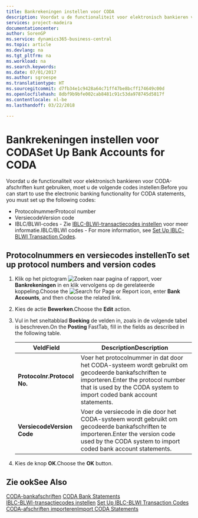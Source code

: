 ```yaml
---
title: Bankrekeningen instellen voor CODA
description: Voordat u de functionaliteit voor elektronisch bankieren voor CODA-afschriften kunt gebruiken, moet u bepaalde codes instellen.
services: project-madeira
documentationcenter: 
author: SorenGP
ms.service: dynamics365-business-central
ms.topic: article
ms.devlang: na
ms.tgt_pltfrm: na
ms.workload: na
ms.search.keywords: 
ms.date: 07/01/2017
ms.author: sgroespe
ms.translationtype: HT
ms.sourcegitcommit: d7fb34e1c9428a64c71ff47be8bcff174649c00d
ms.openlocfilehash: 8dbf9b9bfe002cab8481c91c53da978745d5817f
ms.contentlocale: nl-be
ms.lasthandoff: 03/22/2018

---
```

# <a name="set-up-bank-accounts-for-coda"></a><span data-ttu-id="65865-103">Bankrekeningen instellen voor CODA</span><span class="sxs-lookup"><span data-stu-id="65865-103">Set Up Bank Accounts for CODA</span></span>
<span data-ttu-id="65865-104">Voordat u de functionaliteit voor elektronisch bankieren voor CODA-afschriften kunt gebruiken, moet u de volgende codes instellen:</span><span class="sxs-lookup"><span data-stu-id="65865-104">Before you can start to use the electronic banking functionality for CODA statements, you must set up the following codes:</span></span>  

- <span data-ttu-id="65865-105">Protocolnummer</span><span class="sxs-lookup"><span data-stu-id="65865-105">Protocol number</span></span>  
- <span data-ttu-id="65865-106">Versiecode</span><span class="sxs-lookup"><span data-stu-id="65865-106">Version code</span></span>  
- <span data-ttu-id="65865-107">IBLC/BLWI-codes - Zie [IBLC-BLWI-transactiecodes instellen](how-to-set-up-iblc-blwi-transaction-codes.md) voor meer informatie.</span><span class="sxs-lookup"><span data-stu-id="65865-107">IBLC/BLWI codes - For more information, see [Set Up IBLC-BLWI Transaction Codes](how-to-set-up-iblc-blwi-transaction-codes.md).</span></span>  

## <a name="to-set-up-protocol-numbers-and-version-codes"></a><span data-ttu-id="65865-108">Protocolnummers en versiecodes instellen</span><span class="sxs-lookup"><span data-stu-id="65865-108">To set up protocol numbers and version codes</span></span>  

1.  <span data-ttu-id="65865-109">Klik op het pictogram ![Zoeken naar pagina of rapport](../../media/ui-search/search_small.png "pictogram Zoeken naar pagina of rapport"), voer **Bankrekeningen** in en klik vervolgens op de gerelateerde koppeling.</span><span class="sxs-lookup"><span data-stu-id="65865-109">Choose the ![Search for Page or Report](../../media/ui-search/search_small.png "Search for Page or Report icon") icon, enter **Bank Accounts**, and then choose the related link.</span></span>  
2.  <span data-ttu-id="65865-110">Kies de actie **Bewerken**.</span><span class="sxs-lookup"><span data-stu-id="65865-110">Choose the **Edit** action.</span></span>  
3.  <span data-ttu-id="65865-111">Vul in het sneltabblad **Boeking** de velden in, zoals in de volgende tabel is beschreven.</span><span class="sxs-lookup"><span data-stu-id="65865-111">On the **Posting** FastTab, fill in the fields as described in the following table.</span></span>  

    |<span data-ttu-id="65865-112">Veld</span><span class="sxs-lookup"><span data-stu-id="65865-112">Field</span></span>|<span data-ttu-id="65865-113">Description</span><span class="sxs-lookup"><span data-stu-id="65865-113">Description</span></span>|  
    |---------------------------------|---------------------------------------|  
    |<span data-ttu-id="65865-114">**Protocolnr.**</span><span class="sxs-lookup"><span data-stu-id="65865-114">**Protocol No.**</span></span>|<span data-ttu-id="65865-115">Voer het protocolnummer in dat door het CODA-systeem wordt gebruikt om gecodeerde bankafschriften te importeren.</span><span class="sxs-lookup"><span data-stu-id="65865-115">Enter the protocol number that is used by the CODA system to import coded bank account statements.</span></span>|  
    |<span data-ttu-id="65865-116">**Versiecode**</span><span class="sxs-lookup"><span data-stu-id="65865-116">**Version Code**</span></span>|<span data-ttu-id="65865-117">Voer de versiecode in die door het CODA-systeem wordt gebruikt om gecodeerde bankafschriften te importeren.</span><span class="sxs-lookup"><span data-stu-id="65865-117">Enter the version code used by the CODA system to import coded bank account statements.</span></span>|  

4.  <span data-ttu-id="65865-118">Kies de knop **OK**.</span><span class="sxs-lookup"><span data-stu-id="65865-118">Choose the **OK** button.</span></span>  

## <a name="see-also"></a><span data-ttu-id="65865-119">Zie ook</span><span class="sxs-lookup"><span data-stu-id="65865-119">See Also</span></span>  
 <span data-ttu-id="65865-120">[CODA-bankafschriften](coda-bank-statements.md) </span><span class="sxs-lookup"><span data-stu-id="65865-120">[CODA Bank Statements](coda-bank-statements.md) </span></span>  
 <span data-ttu-id="65865-121">[IBLC-BLWI-transactiecodes instellen](how-to-set-up-iblc-blwi-transaction-codes.md) </span><span class="sxs-lookup"><span data-stu-id="65865-121">[Set Up IBLC-BLWI Transaction Codes](how-to-set-up-iblc-blwi-transaction-codes.md) </span></span>  
 [<span data-ttu-id="65865-122">CODA-afschriften importeren</span><span class="sxs-lookup"><span data-stu-id="65865-122">Import CODA Statements</span></span>](how-to-import-coda-statements.md)

